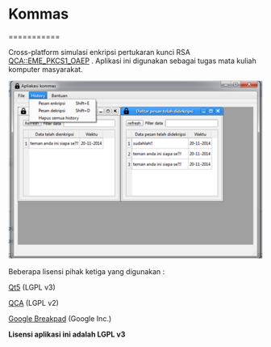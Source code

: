 # Kommas
===========

 Cross-platform simulasi enkripsi pertukaran kunci RSA [QCA::EME_PKCS1_OAEP](https://github.com/highfidelity/qca/blob/master/include/QtCrypto/qca_publickey.h#L57) .
 Aplikasi ini digunakan sebagai tugas mata kuliah komputer masyarakat.

![](https://raw.githubusercontent.com/rdhafidh/kommas/master/pictures/Picture2.png)
 
 
 Beberapa lisensi pihak ketiga yang digunakan :
 
  [Qt5](https://www.qt.io) (LGPL v3)
  
  [QCA](https://github.com/highfidelity/qca) (LGPL v2)
  
  [Google Breakpad](https://chromium.googlesource.com/breakpad/breakpad/) (Google Inc.)
  
 **Lisensi aplikasi ini adalah LGPL v3**
 